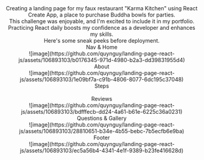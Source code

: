 <center>
Creating a landing page for my faux restaurant "Karma Kitchen" using React Create App, a place to purchase Buddha bowls for parties.
  <br>
This challenge was enjoyable, and I'm excited to include it in my portfolio. Practicing React daily boosts my confidence as a developer and enhances my skills.
<br>
Here's some sneak peeks before deployment. 
<br>
Nav & Home <br>
![image](https://github.com/quynguy/landing-page-react-js/assets/106893103/b0176345-971d-4980-b2a3-dd39831955d4)

<br>
About <br>
![image](https://github.com/quynguy/landing-page-react-js/assets/106893103/1e09bf7a-c91b-4806-8077-6dc195c37048)

<br>
Steps <br>

<br>
Reviews <br>
![image](https://github.com/quynguy/landing-page-react-js/assets/106893103/bdfffecb-dd24-4a61-b61e-6225c36a0231)

<br>
Questions & Gallery <br>
![image](https://github.com/quynguy/landing-page-react-js/assets/106893103/28810651-b34e-4b55-bebc-7b5ecfb6e9ba)


<br>
Footer <br>
![image](https://github.com/quynguy/landing-page-react-js/assets/106893103/ec5a56b4-4341-4e1f-9389-b23fe416628d)







</center>
